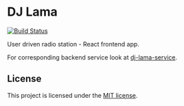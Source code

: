 # DJ Lama

[![Build Status](https://travis-ci.org/Deseteral/dj-lama-frontend.svg)](https://travis-ci.org/Deseteral/dj-lama-frontend)

User driven radio station - React frontend app.

For corresponding backend service look at [dj-lama-service](https://github.com/Deseteral/dj-lama-service).

## License
This project is licensed under the [MIT license](LICENSE).
